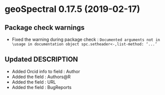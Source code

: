 # geoSpectral 0.17.5 (2019-02-17)

## Package check warnings

* Fixed the warning during package check : `Documented arguments not in \usage in documentation object spc.setheader<-,list-method: ‘...’`    

## Updated DESCRIPTION

* Added Orcid info to field : Author
* Added the field : Authors@R
* Added the field : URL
* Added the field : BugReports
